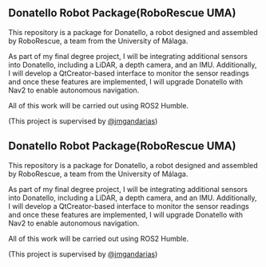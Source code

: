 ## Donatello Robot Package(RoboRescue UMA)

This repository is a package for Donatello, a robot designed and assembled by RoboRescue, a team from the University of Málaga.

As part of my final degree project, I will be integrating additional sensors into Donatello, including a LiDAR, a depth camera, and an IMU. Additionally, I will develop a QtCreator-based interface to monitor the sensor readings and once these features are implemented, I will upgrade Donatello with Nav2 to enable autonomous navigation.

All of this work will be carried out using ROS2 Humble.

(This project is supervised by [@jmgandarias](https://github.com/jmgandarias))

## Donatello Robot Package(RoboRescue UMA)

This repository is a package for Donatello, a robot designed and assembled by RoboRescue, a team from the University of Málaga.

As part of my final degree project, I will be integrating additional sensors into Donatello, including a LiDAR, a depth camera, and an IMU. Additionally, I will develop a QtCreator-based interface to monitor the sensor readings and once these features are implemented, I will upgrade Donatello with Nav2 to enable autonomous navigation.

All of this work will be carried out using ROS2 Humble.

(This project is supervised by [@jmgandarias](https://github.com/jmgandarias))